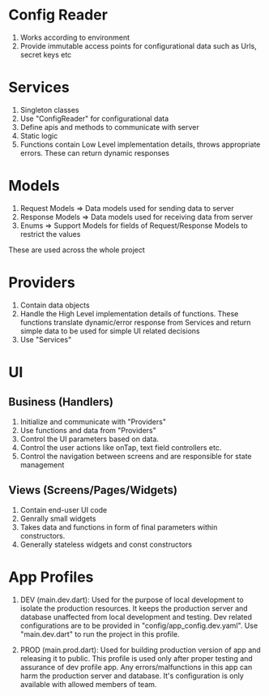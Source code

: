 # Config Reader

1. Works according to environment
2. Provide immutable access points for configurational data such as Urls, secret keys etc

# Services

1. Singleton classes
2. Use "ConfigReader" for configurational data
3. Define apis and methods to communicate with server
4. Static logic
5. Functions contain Low Level implementation details, throws appropriate errors. These can return dynamic responses

# Models

1. Request Models => Data models used for sending data to server
2. Response Models => Data models used for receiving data from server
3. Enums => Support Models for fields of Request/Response Models to restrict the values

These are used across the whole project

# Providers

1. Contain data objects
2. Handle the High Level implementation details of functions. These functions translate dynamic/error response from Services and return simple data to be used for simple UI related decisions
3. Use "Services"

# UI

## Business (Handlers)

1. Initialize and communicate with "Providers"
2. Use functions and data from "Providers"
3. Control the UI parameters based on data.
4. Control the user actions like onTap, text field controllers etc.
5. Control the navigation between screens and are responsible for state management

## Views (Screens/Pages/Widgets)

1. Contain end-user UI code
2. Genrally small widgets
3. Takes data and functions in form of final parameters within constructors.
4. Generally stateless widgets and const constructors

# App Profiles

1. DEV (main.dev.dart): Used for the purpose of local development to isolate the production resources. It keeps the production server and database unaffected from local development and testing. Dev related configurations are to be provided in "config/app_config.dev.yaml". Use "main.dev.dart" to run the project in this profile.

2. PROD (main.prod.dart): Used for building production version of app and releasing it to public. This profile is used only after proper testing and assurance of dev profile app. Any errors/malfunctions in this app can harm the production server and database. It's configuration is only available with allowed members of team.
